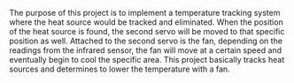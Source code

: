 The purpose of this project is to implement a temperature tracking system where the heat source would be tracked and eliminated. When the position of the heat source is found, the second servo will be moved to that specific position as well. Attached to the second servo is the fan, depending on the readings from the infrared sensor, the fan will move at a certain speed and eventually begin to cool the specific area. This project basically tracks heat sources and determines to lower the temperature with a fan. 
